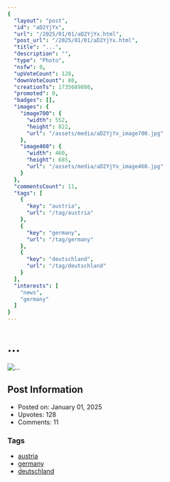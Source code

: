 ```yaml
---
{
  "layout": "post",
  "id": "aD2YjYx",
  "url": "/2025/01/01/aD2YjYx.html",
  "post_url": "/2025/01/01/aD2YjYx.html",
  "title": "...",
  "description": "",
  "type": "Photo",
  "nsfw": 0,
  "upVoteCount": 128,
  "downVoteCount": 80,
  "creationTs": 1735689880,
  "promoted": 0,
  "badges": [],
  "images": {
    "image700": {
      "width": 552,
      "height": 822,
      "url": "/assets/media/aD2YjYx_image700.jpg"
    },
    "image460": {
      "width": 460,
      "height": 685,
      "url": "/assets/media/aD2YjYx_image460.jpg"
    }
  },
  "commentsCount": 11,
  "tags": [
    {
      "key": "austria",
      "url": "/tag/austria"
    },
    {
      "key": "germany",
      "url": "/tag/germany"
    },
    {
      "key": "deutschland",
      "url": "/tag/deutschland"
    }
  ],
  "interests": [
    "news",
    "germany"
  ]
}
---
```


# ...

![...](/assets/media/aD2YjYx_image700.jpg)

## Post Information

- Posted on: January 01, 2025
- Upvotes: 128
- Comments: 11

### Tags

- [austria](/tag/austria)
- [germany](/tag/germany)
- [deutschland](/tag/deutschland)
